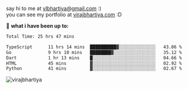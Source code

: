 say hi to me at [vlbhartiya@gmail.com](mailto:vlbhartiya@gmail.com) :)<br/>
you can see my portfolio at [virajbhartiya.com](https://virajbhartiya.com) :D<br/>


🚀 **what i have been up to:**

<!--START_SECTION:waka-->

```txt
Total Time: 25 hrs 47 mins

TypeScript      11 hrs 14 mins  ██████████▓░░░░░░░░░░░░░░   43.06 %
Go              9 hrs 10 mins   ████████▓░░░░░░░░░░░░░░░░   35.12 %
Dart            1 hr 13 mins    █░░░░░░░░░░░░░░░░░░░░░░░░   04.66 %
HTML            45 mins         ▓░░░░░░░░░░░░░░░░░░░░░░░░   02.92 %
Python          41 mins         ▓░░░░░░░░░░░░░░░░░░░░░░░░   02.67 %
```

<!--END_SECTION:waka-->

<p align="left"> <img src="https://komarev.com/ghpvc/?username=virajbhartiya&color=blue" alt="virajbhartiya" /> </p>
